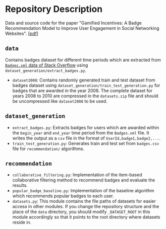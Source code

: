 # Repository Description

Data and source code for the paper "Gamified Incentives: A Badge Recommendation Model to Improve User Engagement in Social Networking Websites". [[pdf](http://thesai.org/Downloads/Volume8No5/Paper_33-Gamified_Incentives_A_Badge_Recommendation.pdf)]

## `data`

Contains badges dataset for different time periods which are extracted from [`Badges.xml` data of Stack Overflow](https://archive.org/details/stackexchange) using `dataset_generation/extract_badges.py`.

* `dataset2008`: Contains randomly generated train and test dataset from badges dataset using `dataset_generation/train_test_generation.py` for badges that are awarded in the year 2008. The complete dataset for years 2008 to 2010 are compressed in the `datasets.zip` file and should be uncompressed like `dataset2008` to be used.
  
## `dataset_generation`

* `extract_badges.py`: Extracts badges for users which are awarded within the `begin_year` and `end_year` time period from the `Badges.xml` file. It writes the output as a `csv` file in the format of `UserId,badge1,badge2,...`.
* `train_test_generation.py`: Generates train and test set from `badges.csv` file for `recommendation/` algorithms.

## `recommendation`

* `collaborative_filtering.py`: Implementation of the item-based collaborative filtering method to recommend badges and evaluate the results.
* `popular_badge_baseline.py`: Implementation of the baseline algorithm which recommends popular badges to each user.
* `datasets.py`: This module contains the file paths of datasets for easier access in other modules. If you change the repository structure and the place of the `data` directory, you should modify `_DATASET_ROOT` in this module accordingly so that it points to the root directory where datasets reside in.
